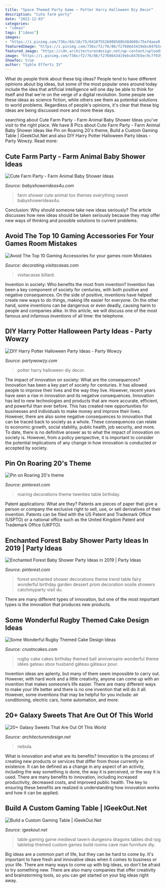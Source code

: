 ```yaml
---
title: "Space Themed Party Game ~ Potter Harry Halloween Diy Decor"
description: "Cute farm party"
date: "2022-12-03"
categories:
- "ideas"
tags: ["ideas"]
images:
- "https://i.pinimg.com/736x/84/10/75/841075526009588b384608c75efdaea9.jpg"
featuredImage: "https://i.pinimg.com/736x/f2/76/86/f2768643419ebc847b5ec9c7f03978fb--enchanted-forest-baby-shower-enchanted-forest-birthday.jpg?b=t"
featured_image: "https://cdn.architecturendesign.net/wp-content/uploads/2016/05/AD-Galaxy-Cakes-Space-Sweets-Nebula-Cosmos-Universe-12.jpg"
image: "https://i.pinimg.com/736x/f2/76/86/f2768643419ebc847b5ec9c7f03978fb--enchanted-forest-baby-shower-enchanted-forest-birthday.jpg?b=t"
ShowToc: true
author: "Syble Effertz IV"
---
```



What do people think about these big ideas?
People tend to have different opinions about big ideas, but some of the most popular ones around today include the idea that artificial intelligence will one day be able to think for itself and that we're on the verge of a digital revolution. Some people see these ideas as science fiction, while others see them as potential solutions to world problems. Regardless of people's opinions, it's clear that these big ideas are being discussed more and more these days.

	

		
searching about Cute Farm Party - Farm Animal Baby Shower Ideas you've visit to the right place. We have 8 Pics about Cute Farm Party - Farm Animal Baby Shower Ideas like Pin on Roaring 20&#039;s theme, Build a Custom Gaming Table | iGeekOut.Net and also DIY Harry Potter Halloween Party Ideas - Party Wowzy. Read more:
		
    
## Cute Farm Party - Farm Animal Baby Shower Ideas

<img loading=lazy src="https://babyshowerideas4u.com/wp-content/uploads/2014/07/IMG_1841-2E-682x1024.jpg" onerror="this.onerror=null;this.src='https://tse4.mm.bing.net/th?id=OIP.ODgNYcK2X73JjkwYhpqFJQHaLH&amp;pid=15.1';" alt="Cute Farm Party - Farm Animal Baby Shower Ideas">

_Source: babyshowerideas4u.com_

>farm shower cute animal too themes everything sweet babyshowerideas4u. 

	

Conclusion: Why should someone take new ideas seriously?
The article discusses how new ideas should be taken seriously because they may offer new ways of thinking and possible solutions to current problems.

    
## Avoid The Top 10 Gaming Accessories For Your Games Room Mistakes

<img loading=lazy src="https://decorating.visitacasas.com/wp-content/uploads/2009/08/Game-1.jpg" onerror="this.onerror=null;this.src='https://tse4.mm.bing.net/th?id=OIP.-6OGsRsL4puEnJhasCB6OgHaE2&amp;pid=15.1';" alt="Avoid The Top 10 Gaming Accessories for your games room Mistakes">

_Source: decorating.visitacasas.com_

>visitacasas billard. 

	

Invention in society: Who benefits the most from invention?
Invention has been a key component of society for centuries, with both positive and negative consequences. On the side of positive, inventions have helped create new ways to do things, making life easier for everyone. On the other hand, some inventions can be dangerous or even deadly, causing harm to people and companies alike. In this article, we will discuss one of the most famous and infamous inventions of all time: the telephone.

    
## DIY Harry Potter Halloween Party Ideas - Party Wowzy

<img loading=lazy src="https://partywowzy.com/wp-content/uploads/2020/08/Harry-Potter.jpg" onerror="this.onerror=null;this.src='https://tse2.mm.bing.net/th?id=OIP.HttAajVdEGl0JbFHtDburQHaJ4&amp;pid=15.1';" alt="DIY Harry Potter Halloween Party Ideas - Party Wowzy">

_Source: partywowzy.com_

>potter harry halloween diy decor. 

	

The impact of innovation on society: What are the consequences?
Innovation has been a key part of society for centuries. It has allowed people to improve their lives and the way they live. However, recent years have seen a rise in innovation and its negative consequences. Innovation has led to new technologies and products that are more accurate, efficient, and powerful than ever before. This has created new opportunities for businesses and individuals to make money and improve their lives. However, there are also some negative consequences to innovation that can be traced back to society as a whole. These consequences can relate to economic growth, social stability, public health, job security, and more. To date, there is no definitive answer as to what the impact of innovation on society is. However, from a policy perspective, it is important to consider the potential implications of any change in how innovation is conducted or accepted by society.

    
## Pin On Roaring 20&#039;s Theme

<img loading=lazy src="https://i.pinimg.com/736x/84/10/75/841075526009588b384608c75efdaea9.jpg" onerror="this.onerror=null;this.src='https://tse3.mm.bing.net/th?id=OIP.US8DMAsOYbEa8Wn-k-iUAgHaE8&amp;pid=15.1';" alt="Pin on Roaring 20&#039;s theme">

_Source: pinterest.com_

>roaring decorations theme twenties table birthday. 

	

Patent applications: What are they?
Patents are pieces of paper that give a person or company the exclusive right to sell, use, or sell derivatives of their invention. Patents can be filed with the US Patent and Trademark Office (USPTO) or a national office such as the United Kingdom Patent and Trademark Office (UKPTO).

    
## Enchanted Forest Baby Shower Party Ideas In 2019 | Party Ideas

<img loading=lazy src="https://i.pinimg.com/736x/f2/76/86/f2768643419ebc847b5ec9c7f03978fb--enchanted-forest-baby-shower-enchanted-forest-birthday.jpg?b=t" onerror="this.onerror=null;this.src='https://tse1.mm.bing.net/th?id=OIP.-xFYS0ix6UFfLqKkCkbTmQHaJ3&amp;pid=15.1';" alt="Enchanted Forest Baby Shower Party Ideas in 2019 | Party Ideas">

_Source: pinterest.com_

>forest enchanted shower decorations theme trend table fairy wonderful birthday garden dessert prom decoration oosile showers catchmyparty visit du. 

	

There are many different types of innovation, but one of the most important types is the innovation that produces new products.

    
## Some Wonderful Rugby Themed Cake Design Ideas

<img loading=lazy src="http://www.crustncakes.com/blog/wp-content/uploads/2017/07/6460892e69e065931cb0b61326dacec4-rugby-themed-cakes-rugby-themed-party.jpg" onerror="this.onerror=null;this.src='https://tse2.mm.bing.net/th?id=OIP.VEnNRhtdzJ0vk6gcRb8bFgHaGR&amp;pid=15.1';" alt="Some Wonderful Rugby Themed Cake Design Ideas">

_Source: crustncakes.com_

>rugby cake cakes birthday themed ball anniversaire wonderful theme idées gateau xbox husband gâteau gâteaux pour. 

	

Invention ideas are aplenty, but many of them seem impossible to carry out. However, with hard work and a little creativity, anyone can come up with an invention that makes someone’s life easier. There are many different ways to make your life better and there is no one invention that will do it all. However, some inventions that may be helpful for you include: air conditioning, electric cars, home automation, and more.

    
## 20+ Galaxy Sweets That Are Out Of This World

<img loading=lazy src="https://cdn.architecturendesign.net/wp-content/uploads/2016/05/AD-Galaxy-Cakes-Space-Sweets-Nebula-Cosmos-Universe-12.jpg" onerror="this.onerror=null;this.src='https://tse4.mm.bing.net/th?id=OIP.JrLjOhzy3lr3aQQ430LBZAHaKR&amp;pid=15.1';" alt="20+ Galaxy Sweets That Are Out Of This World">

_Source: architecturendesign.net_

>nebula. 

	

What is innovation and what are its benefits?
Innovation is the process of creating new products or services that differ from those currently in existence. It can be defined as a change in any aspect of an activity, including the way something is done, the way it is perceived, or the way it is used. 
There are many benefits to innovation, including increased productivity, decreased costs, and improved public health. The key to ensuring these benefits are realized is understanding how innovation works and how it can be applied.

    
## Build A Custom Gaming Table | IGeekOut.Net

<img loading=lazy src="https://igeekout.net/wp-content/uploads/2016/05/Build-a-Custom-Gaming-Table-pic-1.jpg" onerror="this.onerror=null;this.src='https://tse1.mm.bing.net/th?id=OIP.CnAqDwhhKM5JFvmeNg3ujAHaE8&amp;pid=15.1';" alt="Build a Custom Gaming Table | iGeekOut.Net">

_Source: igeekout.net_

>table gaming game medieval tavern dungeons dragons tables dnd rpg tabletop themed custom games build rooms cave man furniture diy. 

	

Big ideas are a common part of life, but they can be hard to come by. It's important to have fresh and innovative ideas when it comes to business or your life. There are many ways to come up with big ideas, so don't be afraid to try something new. There are also many companies that offer creativity and brainstorming tools, so you can get started on your big ideas right away.

